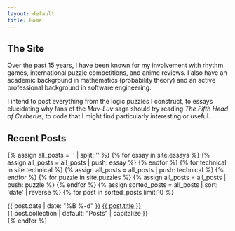 ```yaml
---
layout: default
title: Home
---
```

## The Site
Over the past 15 years, I have been known for my involvement with rhythm games, international puzzle competitions, and anime reviews. I also have an academic background in mathematics (probability theory) and an active professional background in software engineering. 

I intend to post everything from the logic puzzles I construct, to essays elucidating why fans of the *Muv-Luv* saga should try reading *The Fifth Head of Cerberus*, to code that I might find particularly interesting or useful.

## Recent Posts
{% assign all_posts = '' | split: '' %}
{% for essay in site.essays %}
  {% assign all_posts = all_posts | push: essay %}
{% endfor %}
{% for technical in site.technical %}
  {% assign all_posts = all_posts | push: technical %}
{% endfor %}
{% for puzzle in site.puzzles %}
  {% assign all_posts = all_posts | push: puzzle %}
{% endfor %}
{% assign sorted_posts = all_posts | sort: 'date' | reverse %}
{% for post in sorted_posts limit:10 %}
<div class="post-line">
  <div class="post-left">
    <span class="archive-date">{{ post.date | date: "%B %-d" }}</span>
    <a href="{{ post.url }}">{{ post.title }}</a>
  </div>
  <span class="post-category">{{ post.collection | default: "Posts" | capitalize }}</span>
</div>
{% endfor %}
